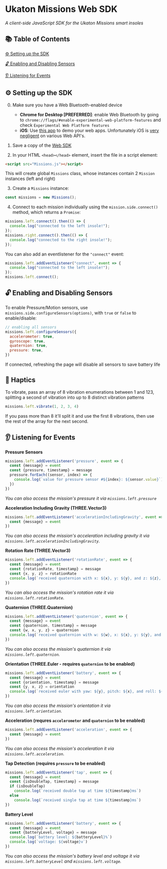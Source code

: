 # Ukaton Missions Web SDK

_A client-side JavaScript SDK for the Ukaton Missions smart insoles_

## 📚 Table of Contents

[⚙️ Setting up the SDK](#-setting-up-the-sdk)

[🔓 Enabling and Disabling Sensors](#-enabling-and-disabling-sensors)

[👂 Listening for Events](#-listening-for-events)

## ⚙️ Setting up the SDK

0. Make sure you have a Web Bluetooth-enabled device
   - **Chrome for Desktop [PREFERRED]**: enable Web Bluetooth by going to `chrome://flags/#enable-experimental-web-platform-features` and check `Experimental Web Platform features`
   - **iOS**: Use [this app](https://itunes.apple.com/us/app/webble/id1193531073?mt=8) to demo your web apps. Unfortunately iOS is [very negligent](https://github.com/WebBluetoothCG/web-bluetooth/blob/master/implementation-status.md) on various Web API's.
1. Save a copy of the [Web SDK](https://github.com/Ukaton-Inc/Missions-Web-SDK/blob/main/Missions.js)

1. In your HTML `<head></head>` element, insert the file in a script element:

```html
<script src="Missions.js"></script>
```

This will create global `Missions` class, whose instances contain 2 `Mission` instances (left and right)

3. Create a `Missions` instance:

```javascript
const missions = new Missions();
```

4. Connect to each mission individually using the `mission.side.connect()` method, which returns a `Promise`:

```javascript
missions.left.connect().then(() => {
  console.log("connected to the left insole!");
});
missions.right.connect().then(() => {
  console.log("connected to the right insole!");
});
```

You can also add an eventlistener for the `"connect"` event:

```javascript
missions.left.addEventListener("connect", event => {
  console.log("connected to the left insole!");
});
missions.left.connect();
```

## 🔓 Enabling and Disabling Sensors
To enable Pressure/Motion sensors, use `missions.side.configureSensors(options)`, with `true` or `false` to enable/disable:
```javascript
// enabling all sensors
missions.left.configureSensors({
  accelerometer: true,
  gyroscope: true,
  quaternion: true,
  pressure: true,
})
```
If connected, refreshing the page will disable all sensors to save battery life

## 📳 Haptics
To vibrate, pass an array of 8 vibration enumerations between 1 and 123, splitting a second of vibration into up to 8 distinct vibration patterns
```javascript
missions.left.vibrate(1, 2, 3, 4)
```
If you pass more than 8 it'll split it and use the first 8 vibrations, then use the rest of the array for the next second.

## 👂 Listening for Events

__Pressure Sensors__
```javascript
missions.left.addEventListener('pressure', event => {
  const {message} = event
  const {pressure, timestamp} = message
  pressure.forEach((sensor, index) => {
    console.log(`value for pressure sensor #${index}: ${sensor.value}`)
  })
})
```
_You can also access the mission's pressure it via `missions.left.pressure`_


__Acceleration Including Gravity (THREE.Vector3)__
```javascript
missions.left.addEventListener('accelerationIncludingGravity', event => {
  const {message} = event
})
```
_You can also access the mission's acceleration including gravity it via `missions.left.accelerationIncludingGravity`._


__Rotation Rate (THREE.Vector3)__
```javascript
missions.left.addEventListener('rotationRate', event => {
  const {message} = event
  const {rotationRate, timestamp} = message
  const {x, y, z} = rotationRate
  console.log(`received quaternion with x: ${x}, y: ${y}, and z: ${z}, at ${timestamp}ms`)
})
```
_You can also access the mission's rotation rate it via `missions.left.rotationRate`._


__Quaternion (THREE.Quaternion)__
```javascript
missions.left.addEventListener('quaternion', event => {
  const {message} = event
  const {quaternion, timestamp} = message
  const {w, x, y, z} = quaternion
  console.log(`received quaternion with w: ${w}, x: ${x}, y: ${y}, and z: ${z} at ${timestamp}ms`)
})
```
_You can also access the mission's quaternion it via `missions.left.quaternion`._

__Orientation (THREE.Euler - requires `quaternion` to be enabled)__
```javascript
missions.left.addEventListener('battery', event => {
  const {message} = event
  const {orientation, timestamp} = message
  const {y, x, z} = orientation
  console.log(`received euler with yaw: ${y}, pitch: ${x}, and roll: ${z}, at ${timestamp}ms`)
})
```
_You can also access the mission's orientation it via `missions.left.orientation`._

__Acceleration (requres `accelerometer` and `quaternion` to be enabled)__
```javascript
missions.left.addEventListener('acceleration', event => {
  const {message} = event
})
```
_You can also access the mission's acceleration it via `missions.left.acceleration`._


__Tap Detection (requires `pressure` to be enabled)__
```javascript
missions.left.addEventListener('tap', event => {
  const {message} = event
  const {isDoubleTap, timestamp} = message
  if (isDoubleTap)
    console.log(`received double tap at time ${timestamp}ms`)
  else
    console.log(`received single tap at time ${timestamp}ms`)
})
```

__Battery Level__
```javascript
missions.left.addEventListener('battery', event => {
  const {message} = event
  const {batteryLevel, voltage} = message
  console.log(`battery level: ${batteryLevel}%`)
  console.log(`voltage: ${voltage}v`)
})
```
_You can also access the mission's battery level and voltage it via `missions.left.batteryLevel` and `missions.left.voltage`._
